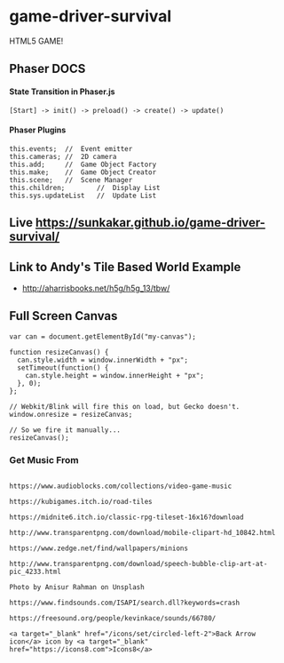 # game-driver-survival
HTML5 GAME! 

## Phaser DOCS

#### State Transition in Phaser.js
```
[Start] -> init() -> preload() -> create() -> update()
```

#### Phaser Plugins 
```
this.events;  //  Event emitter
this.cameras; //  2D camera
this.add;     //  Game Object Factory
this.make;    //  Game Object Creator
this.scene;   //  Scene Manager
this.children;        //  Display List
this.sys.updateList   //  Update List
```


## Live https://sunkakar.github.io/game-driver-survival/

## Link to Andy's Tile Based World Example  
- http://aharrisbooks.net/h5g/h5g_13/tbw/

## Full Screen Canvas 
```
var can = document.getElementById("my-canvas");

function resizeCanvas() {
  can.style.width = window.innerWidth + "px";
  setTimeout(function() {
    can.style.height = window.innerHeight + "px";
  }, 0);
};

// Webkit/Blink will fire this on load, but Gecko doesn't.
window.onresize = resizeCanvas;

// So we fire it manually...
resizeCanvas();

```

### Get Music From 
```

https://www.audioblocks.com/collections/video-game-music

https://kubigames.itch.io/road-tiles

https://midnite6.itch.io/classic-rpg-tileset-16x16?download

http://www.transparentpng.com/download/mobile-clipart-hd_10842.html

https://www.zedge.net/find/wallpapers/minions

http://www.transparentpng.com/download/speech-bubble-clip-art-at-pic_4233.html

Photo by Anisur Rahman on Unsplash

https://www.findsounds.com/ISAPI/search.dll?keywords=crash

https://freesound.org/people/kevinkace/sounds/66780/

<a target="_blank" href="/icons/set/circled-left-2">Back Arrow icon</a> icon by <a target="_blank" href="https://icons8.com">Icons8</a>

```
